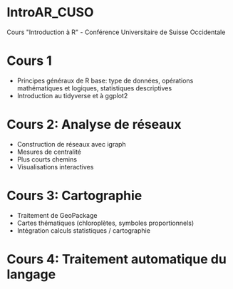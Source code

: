# IntroAR_CUSO
Cours "Introduction à R" - Conférence Universitaire de Suisse Occidentale

# Cours 1

* Principes généraux de R base: type de données, opérations mathématiques et logiques, statistiques descriptives
* Introduction au tidyverse et à ggplot2

# Cours 2: Analyse de réseaux

* Construction de réseaux avec igraph
* Mesures de centralité
* Plus courts chemins
* Visualisations interactives

# Cours 3: Cartographie

* Traitement de GeoPackage
* Cartes thématiques (chloroplètes, symboles proportionnels)
* Intégration calculs statistiques / cartographie

# Cours 4: Traitement automatique du langage

